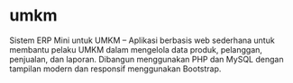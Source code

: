 # umkm
Sistem ERP Mini untuk UMKM – Aplikasi berbasis web sederhana untuk membantu pelaku UMKM dalam mengelola data produk, pelanggan, penjualan, dan laporan. Dibangun menggunakan PHP dan MySQL dengan tampilan modern dan responsif menggunakan Bootstrap.
